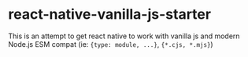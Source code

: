# react-native-vanilla-js-starter

This is an attempt to get react native to work with vanilla js and modern Node.js ESM compat (ie: `{type: module, ...}`, `{*.cjs, *.mjs}`)
